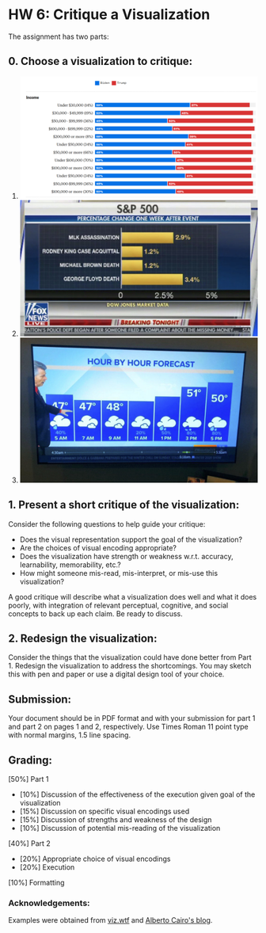 # HW 6: Critique a Visualization 

The assignment has two parts:

## 0. Choose a visualization to critique: 
1. ![GA election results](./vis/ga-election-result.png)
2. ![DOW reaction to events](./vis/dow.png)
3. ![Weather](./vis/weather.jpg)

## 1. Present a short critique of the visualization: 
Consider the following questions to help guide your critique: 
- Does the visual representation support the goal of the visualization? 
- Are the choices of visual encoding appropriate? 
- Does the visualization have strength or weakness w.r.t. accuracy, learnability, memorability, etc.? 
- How might someone mis-read, mis-interpret, or mis-use this visualization? 

A good critique will describe what a visualization does well and what it does poorly, with integration of relevant perceptual, cognitive, and social concepts to back up each claim. Be ready to discuss.

## 2. Redesign the visualization:
Consider the things that the visualization could have done better from Part 1. Redesign the visualization to address the shortcomings. You may sketch this with pen and paper or use a digital design tool of your choice. 

## Submission:
Your document should be in PDF format and with your submission for part 1 and part 2 on pages 1 and 2, respectively. Use Times Roman 11 point type with normal margins, 1.5 line spacing. 

## Grading:
[50%] Part 1
- [10%] Discussion of the effectiveness of the execution given goal of the visualization
- [15%] Discussion on specific visual encodings used
- [15%] Discussion of strengths and weakness of the design
- [10%] Discussion of potential mis-reading of the visualization

[40%] Part 2
- [20%] Appropriate choice of visual encodings
- [20%] Execution

[10%] Formatting

### Acknowledgements: 
Examples were obtained from [viz.wtf](https://viz.wtf) and [Alberto Cairo's blog](http://www.thefunctionalart.com ).
